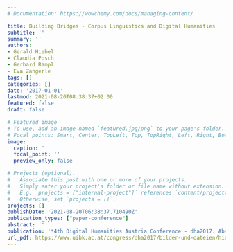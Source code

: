 ```yaml
---
# Documentation: https://wowchemy.com/docs/managing-content/

title: Building Bridges - Corpus Linguistics and Digital Humanities
subtitle: ''
summary: ''
authors:
- Gerald Hiebel
- Claudia Posch
- Gerhard Rampl
- Eva Zangerle
tags: []
categories: []
date: '2017-01-01'
lastmod: 2021-08-20T08:38:37+02:00
featured: false
draft: false

# Featured image
# To use, add an image named `featured.jpg/png` to your page's folder.
# Focal points: Smart, Center, TopLeft, Top, TopRight, Left, Right, BottomLeft, Bottom, BottomRight.
image:
  caption: ''
  focal_point: ''
  preview_only: false

# Projects (optional).
#   Associate this post with one or more of your projects.
#   Simply enter your project's folder or file name without extension.
#   E.g. `projects = ["internal-project"]` references `content/project/deep-learning/index.md`.
#   Otherwise, set `projects = []`.
projects: []
publishDate: '2021-08-20T06:38:37.710490Z'
publication_types: ["paper-conference"]
abstract: ''
publication: '*4th Digital Humanities Austria Conference - dha2017. Abstracts*'
url_pdf: https://www.uibk.ac.at/congress/dha2017/bilder-und-dateien/hiebel_posch_rampl_zangerle_panel_proposal_dha.pdf
---
```

